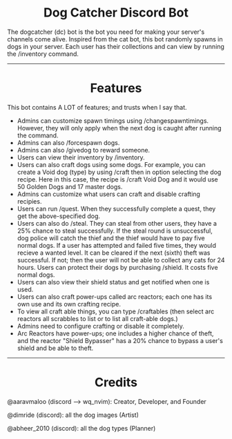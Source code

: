 <h1 align="center">
    Dog Catcher Discord Bot 
</h1>
The dogcatcher (dc) bot is the bot you need for making your server's channels come alive. 
Inspired from the cat bot, this bot randomly spawns in dogs in your server. Each user has their collections and can view by 
running the /inventory command. 


- - - 

# <center > Features 
This bot contains A LOT of features; and trusts when I say that.

- Admins can customize spawn timings using /changespawntimings. However, they will only apply when the next dog is caught after running the command.
- Admins can also /forcespawn dogs. 
- Admins can also /givedog to reward someone.
- Users can view their inventory by /inventory. 
- Users can also craft dogs using some dogs. For example, you can create a Void dog (type) by using /craft then in option selecting the dog recipe. Here in this case, the recipe is /craft Void Dog and it would use 50 Golden Dogs and 17 master dogs. 
- Admins can customize what users can craft and disable crafting recipies. 
- Users can run /quest. When they successfully complete a quest, they get the above-specified dog. 
- Users can also do /steal. They can steal from other users, they have a 25% chance to steal successfully. If the steal round is unsuccessful, dog police will catch the thief and the thief would have to pay five normal dogs. If a user has attempted and failed five times, they would recieve a wanted level. It can be cleared if the next (sixth) theft was successful. If not; then the user will not be able to collect any cats for 24 hours. Users can protect their dogs by purchasing /shield. It costs five normal dogs.
- Users can also view their shield status and get notified when one is used.
- Users can also craft power-ups called arc reactors; each one has its own use and its own crafting recipe. 
- To view all craft able things, you can type /craftables (then select arc reactors all scrabbles to list or to list all craft-able dogs.) 
- Admins need to configure crafting or disable it completely. 
- Arc Reactors have power-ups; one includes a higher chance of theft, and the reactor "Shield Bypasser" has a 20% chance to bypass a user's shield and be able to theft.

---
# <center> Credits
@aaravmaloo (discord --> wq_nvim): Creator, Developer, and Founder

@dimride (discord): all the dog images (Artist)

@abheer_2010 (discord): all the dog types (Planner)